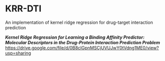 # KRR-DTI
An implementation of kernel ridge regression for drug-target interaction prediction

***Kernel Ridge Regression for Learning a Binding Affinity Predictor: Molecular Descriptors in the Drug-Protein Interaction Prediction Problem***
https://drive.google.com/file/d/0B8clGpnMSCjUVUJwY0tVdng1ME0/view?usp=sharing

